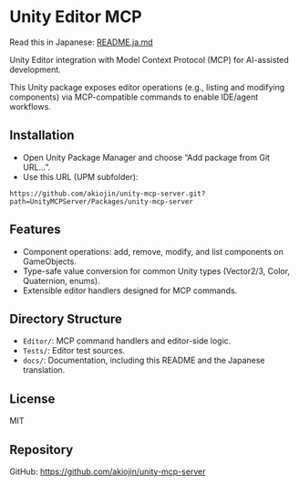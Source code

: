 # Unity Editor MCP

Read this in Japanese: [README.ja.md](./README.ja.md)

Unity Editor integration with Model Context Protocol (MCP) for AI-assisted development.

This Unity package exposes editor operations (e.g., listing and modifying components) via MCP-compatible commands to enable IDE/agent workflows.

## Installation

- Open Unity Package Manager and choose “Add package from Git URL…”.
- Use this URL (UPM subfolder):

```
https://github.com/akiojin/unity-mcp-server.git?path=UnityMCPServer/Packages/unity-mcp-server
```

## Features

- Component operations: add, remove, modify, and list components on GameObjects.
- Type-safe value conversion for common Unity types (Vector2/3, Color, Quaternion, enums).
- Extensible editor handlers designed for MCP commands.

## Directory Structure

- `Editor/`: MCP command handlers and editor-side logic.
- `Tests/`: Editor test sources.
- `docs/`: Documentation, including this README and the Japanese translation.

## License

MIT

## Repository

GitHub: https://github.com/akiojin/unity-mcp-server
